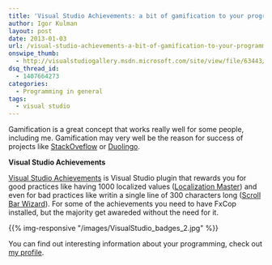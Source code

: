 ```yaml
---
title: 'Visual Studio Achievements: a bit of gamification to your programming'
author: Igor Kulman
layout: post
date: 2013-01-03
url: /visual-studio-achievements-a-bit-of-gamification-to-your-programming/
onswipe_thumb:
  - http://visualstudiogallery.msdn.microsoft.com/site/view/file/63443/1/VisualStudio_badges_2.jpg
dsq_thread_id:
  - 1407664273
categories:
  - Programming in general
tags:
  - visual studio
---
```

Gamification is a great concept that works really well for some people, including me. Gamification may very well be the reason for success of projects like [StackOveflow][1] or [Duolingo][2].

**Visual Studio Achievements**

[Visual Studio Achievements][3] is Visual Studio plugin that rewards you for good practices like having 1000 localized values ([Localization Master][4]) and even for bad practices like writin a single line of 300 characters long ([Scroll Bar Wizard][5]). For some of the achievements you need to have FxCop installed, but the majority get awareded without the need for it.

{{% img-responsive "/images/VisualStudio_badges_2.jpg" %}}

You can find out interesting information about your programming, check out [my profile][7].

<!--more-->

 [1]: http://stackoverflow.com/
 [2]: http://duolingo.com/
 [3]: http://visualstudiogallery.msdn.microsoft.com/bc7a433b-b594-48d4-bba2-a2f24774d02f
 [4]: https://channel9.msdn.com/achievements/visualstudio/MoreThan1000LOC
 [5]: https://channel9.msdn.com/achievements/visualstudio/LongerThan300LocAchievement
 [6]: http://visualstudiogallery.msdn.microsoft.com/site/view/file/63443/1/VisualStudio_badges_2.jpg
 [7]: https://channel9.msdn.com/niners/igorkulman/achievements/visualstudio
